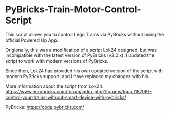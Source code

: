 # PyBricks-Train-Motor-Control-Script

This script allows you to control Lego Trains via PyBricks without using the official Powered Up App.

Origionally, this was a modification of a script Lok24 designed, but was incompatible with the latest version of PyBricks (v3.2.x). I updated the script to work with modern versions of PyBricks.

Since then, Lok24 has provided his own updated version of the script with modern PyBricks support, and I have replaced my changes with his.

More information about the script from Lok24: https://www.eurobricks.com/forum/index.php?/forums/topic/187081-control-your-trains-without-smart-device-with-pybricks/

PyBricks: https://code.pybricks.com/
